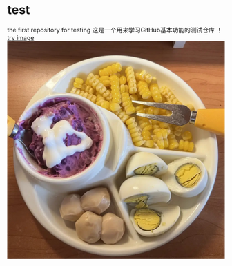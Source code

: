 # test
the first repository for testing
这是一个用来学习GitHub基本功能的测试仓库
！[try image](https://github.com/pipiet/test/raw/main/images/IMG_8049.JPG)
![try image1](https://github.com/pipiet/test/raw/main/images/IMG_8050.JPG)
